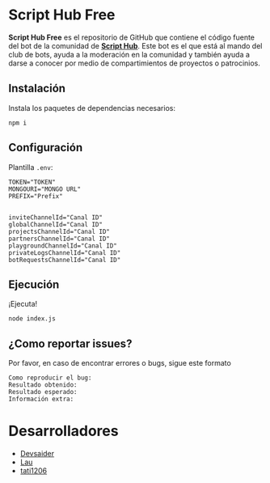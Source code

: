 
# Script Hub Free

**Script Hub Free** es el repositorio de GitHub que contiene el código fuente del bot de la comunidad de [**Script Hub**](https://scripthubteam.github.io/ "Script Hub"). Este bot es el que está al mando del club de bots, ayuda a la moderación en la comunidad y también ayuda a darse a conocer por medio de compartimientos de proyectos o patrocinios.

## Instalación

Instala los paquetes de dependencias necesarios:

`npm i`

## Configuración 

Plantilla `.env`:

```
TOKEN="TOKEN"
MONGOURI="MONGO URL"
PREFIX="Prefix"


inviteChannelId="Canal ID"
globalChannelId="Canal ID"
projectsChannelId="Canal ID"
partnersChannelId="Canal ID"
playgroundChannelId="Canal ID"
privateLogsChannelId="Canal ID"
botRequestsChannelId="Canal ID"
```
## Ejecución

¡Ejecuta!

`node index.js`

## ¿Como reportar issues?
Por favor, en caso de encontrar errores o bugs, sigue este formato
```
Como reproducir el bug: 
Resultado obtenido: 
Resultado esperado:
Información extra: 
```

# Desarrolladores

- [Devsaider](https://github.com/MrDevsaider "MrDevsaider")
- [Lau](https://github.com/Laauuu "Lau")
- [tati1206](https://github.com/tati1206 "tati1206")